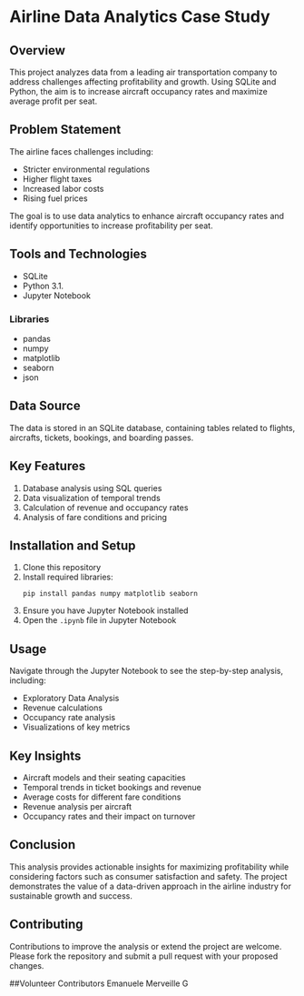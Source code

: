 # Airline Data Analytics Case Study

## Overview
This project analyzes data from a leading air transportation company to address challenges affecting profitability and growth. Using SQLite and Python, the aim is to increase aircraft occupancy rates and maximize average profit per seat.

## Problem Statement
The airline faces challenges including:
- Stricter environmental regulations
- Higher flight taxes
- Increased labor costs
- Rising fuel prices

The goal is to use data analytics to enhance aircraft occupancy rates and identify opportunities to increase profitability per seat.

## Tools and Technologies
- SQLite
- Python 3.1.
- Jupyter Notebook

### Libraries
- pandas
- numpy
- matplotlib
- seaborn
- json

## Data Source
The data is stored in an SQLite database, containing tables related to flights, aircrafts, tickets, bookings, and boarding passes.

## Key Features
1. Database analysis using SQL queries
2. Data visualization of temporal trends
3. Calculation of revenue and occupancy rates
4. Analysis of fare conditions and pricing

## Installation and Setup
1. Clone this repository
2. Install required libraries:
   ```
   pip install pandas numpy matplotlib seaborn
   ```
3. Ensure you have Jupyter Notebook installed
4. Open the `.ipynb` file in Jupyter Notebook

## Usage
Navigate through the Jupyter Notebook to see the step-by-step analysis, including:
- Exploratory Data Analysis
- Revenue calculations
- Occupancy rate analysis
- Visualizations of key metrics

## Key Insights
- Aircraft models and their seating capacities
- Temporal trends in ticket bookings and revenue
- Average costs for different fare conditions
- Revenue analysis per aircraft
- Occupancy rates and their impact on turnover

## Conclusion
This analysis provides actionable insights for maximizing profitability while considering factors such as consumer satisfaction and safety. The project demonstrates the value of a data-driven approach in the airline industry for sustainable growth and success.

## Contributing
Contributions to improve the analysis or extend the project are welcome. Please fork the repository and submit a pull request with your proposed changes.

##Volunteer Contributors
Emanuele Merveille G

